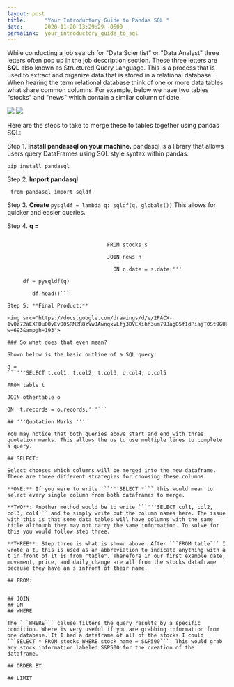 ```yaml
---
layout: post
title:      "Your Introductory Guide to Pandas SQL "
date:       2020-11-20 13:29:29 -0500
permalink:  your_introductory_guide_to_sql
---
```



While conducting a job search for "Data Scientist" or "Data Analyst" three letters often pop up in the job description section. These three letters are **SQL** also known as Structured Query Language. This is a process that is used to extract and organize data that is stored in a relational database. When hearing the term relational database think of one or more data tables what share common columns. For example, below we have two tables "stocks" and "news" which contain a similar column of date. 

<img src="https://docs.google.com/drawings/d/e/2PACX-1vSjnY-NcGuYYSCNhnfkMtCjDNC2lz1H8AF6FIiO2Qsxe1FENZX9h9TWRi0gSzVkzC48OYwAoPJakcj9/pub?w=351&amp;h=195">


<img src="https://docs.google.com/drawings/d/e/2PACX-1vRTtTxgqWafSiPUYgxGYbv3a-zoUuYI0WNvJAKwtIXqPFkf_ze0LfL3Q1omX1faUxTtGZrA4vzfVqhW/pub?w=436&amp;h=191">

Here are the steps to take to merge these to tables together using pandas SQL:

Step 1. **Install pandassql on your machine.** pandasql is a library that allows users query DataFrames using SQL style syntax within pandas.

```pip install pandasql```

Step 2. **Import pandasql**

``` from pandasql import sqldf```

Step 3. **Create** ```pysqldf = lambda q: sqldf(q, globals())``` This allows for quicker and easier queries. 

Step 4. 
**q =** 

```'''SELECT s.date, s.movement, n.headline, s.Price, s.daily_change
           
					            FROM stocks s
						
					            JOIN news n 
						
						          ON n.date = s.date:'''  
								 
	 df = pysqldf(q)
		
		df.head()```
		
Step 5: **Final Product:**
	
<img src="https://docs.google.com/drawings/d/e/2PACX-1vQz72aEXPDu00vEvD0SRM2R8zVwJAwnqxvLfj3DVEXihh3um79JagQ5fIdPiajT0St9GULAsmvkkhEA/pub?w=693&amp;h=193">
	
### So what does that even mean?

Shown below is the basic outline of a SQL query:

q = 
```'''SELECT t.col1, t.col2, t.col3, o.col4, o.col5 

FROM table t 

JOIN othertable o 

ON  t.records = o.records;'''```
				
## '''Quotation Marks '''

You may notice that both queries above start and end with three quotation marks. This allows the us to use multiple lines to complete a query. 

## SELECT:

Select chooses which columns will be merged into the new dataframe. There are three different strategies for choosing these columns. 

**ONE:** If you were to write ```'''SELECT *``` this would mean to select every single column from both dataframes to merge. 

**TWO**: Another method would be to write ```'''SELECT col1, col2, col3, col4``` and to simply write out the column names here. The issue with this is that some data tables will have columns with the same title although they may not carry the same information. To solve for this you would follow step three.

**THREE**: Step three is what is shown above. After ```FROM table``` I wrote a t, this is used as an abbreviation to indicate anything with a t in front of it is from "table". Therefore in our first example date, movement, price, and daily_change are all from the stocks dataframe because they have an s infront of their name. 

## FROM:


## JOIN
## ON
## WHERE

The ```WHERE``` caluse filters the query results by a specific condition. Where is very useful if you are grabbing information from one database. If I had a dataframe of all of the stocks I could ```SELECT * FROM stocks WHERE stock_name = S&P500```. This would grab any stock information labeled S&P500 for the creation of the dataframe. 

## ORDER BY

## LIMIT
		 

